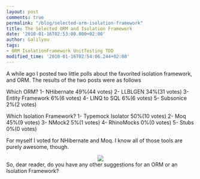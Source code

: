 ```yaml
---
layout: post
comments: true
permalink: "/blog/selected-orm-isolation-framework"
title: The Selected ORM and Isolation Framework
date: '2010-01-16T02:53:00.000+02:00'
author: Galilyou
tags:
- ORM IsolationFramework UnitTesting TDD
modified_time: '2010-01-16T02:54:06.244+02:00'
---
```


A while ago I posted two little polls about the favorited isolation framework, and ORM. The results of the two posts were as follows

Which ORM?
1- NHibernate      49%(44 votes)
2- LLBLGEN         34%(31 votes)
3- Entity Framework 6%(6 votes)
4- LINQ to SQL      6%(6 votes)
5- Subsonice        2%(2 votes)

Which Isolation Framework?
1- Typemock Isolator 50%(10 votes)
2- Moq    45%(9 votes)
3- NMock2  5%(1 votes)
4- RhinoMocks   0%(0 votes)
5- Stubs  0%(0 votes)

For myself I voted for NHibernate and Moq. I know all of those tools are purely awesome, though.
<div class="separator" style="clear: both; text-align: center;"><a href="http://1.bp.blogspot.com/_CvP3b8RZYyc/S1EN5FA9y5I/AAAAAAAAAD8/aftKJAi2I1o/s1600-h/testing.jpg" imageanchor="1" style="margin-left: 1em; margin-right: 1em;"><img border="0" src="http://1.bp.blogspot.com/_CvP3b8RZYyc/S1EN5FA9y5I/AAAAAAAAAD8/aftKJAi2I1o/s320/testing.jpg" /></a>
</div>
So, dear reader, do you have any other suggestions for an ORM or an Isolation Framework?
